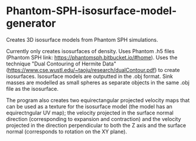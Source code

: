 # Phantom-SPH-isosurface-model-generator
Creates 3D isosurface models from Phantom SPH simulations.

Currently only creates isosurfaces of density. Uses Phantom .h5 files (Phantom SPH link: https://phantomsph.bitbucket.io/#home). Uses the technique "Dual Contouring of Hermite Data" (https://www.cse.wustl.edu/~taoju/research/dualContour.pdf) to create isosurfaces. Isosurface models are outputted in the .obj format. Sink masses are modelled as small spheres as separate objects in the same .obj file as the isosurface.

The program also creates two equirectangular projected velocity maps that can be used as a texture for the isosurface model (the model has an equirectngular UV map); the velocity projected in the surface normal direction (corresponding to expansion and contraction) and the velocity projected in the direction perpendicular to both the Z axis and the surface normal (corresponds to rotation on the XY plane).

